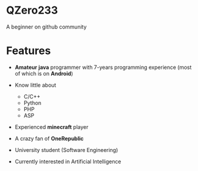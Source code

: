 # QZero233

A beginner on github community

# Features

- **Amateur** **java** programmer with 7-years programming experience (most of which is on **Android**)

- Know little about

  - C/C++
  - Python
  - PHP
  - ASP
  
- Experienced **minecraft** player

- A crazy fan of **OneRepublic**

- University student (Software Engineering)

- Currently interested in Artificial Intelligence
